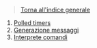 >[Torna all'indice generale](index.md)
1. [Polled timers](timerbase.md)
2. [Generazione messaggi](serialegenerazionecmd.md)
3. [Interprete comandi](serialeInterpreteComandi.md)
